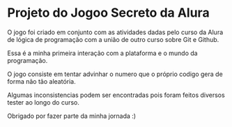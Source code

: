 <h1>Projeto do Jogoo Secreto da Alura</h1>
O jogo foi criado em conjunto com as atividades dadas pelo curso da Alura de lógica de programação com a união de outro curso sobre Git e Github.

Essa é a minha primeira interação com a plataforma e o mundo da programação.

O jogo consiste em tentar advinhar o numero que o próprio codigo gera de forma não tão aleatória.

Algumas inconsistencias podem ser encontradas pois foram feitos diversos tester ao longo do curso.

Obrigado por fazer parte da minha jornada :)
